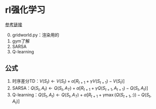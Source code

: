 # rl强化学习
[参考链接](https://www.bilibili.com/video/BV1Gq4y1v7Bs)

0. gridworld.py：渲染用的
1. gym了解
2. SARSA
3. Q-learning


## 公式
1. 时序差分TD：$V(S_t){\leftarrow}V(S_t)+\alpha[R_{t+1}+{\gamma}V(S_{t+1})-V(S_t)]$
2. SARSA：$Q(S_t,A_t){\leftarrow}Q(S_t,A_T)+\alpha[R_{t+1}+{\gamma}Q(S_{t+1},A_{t+1})-Q(S_t,A_t)]$
3. Q-learning：$Q(S_t,A_t){\leftarrow}Q(S_t,A_T)+\alpha[R_{t+1}+{\gamma}{\max}(Q(S_{t+1},:))-Q(S_t,A_t)]$